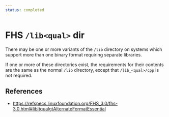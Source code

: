 ```yaml
---
status: completed
---
```


# FHS `/lib<qual>` dir

There may be one or more variants of the `/lib` directory on systems which support more than one binary format requiring separate libraries.

If one or more of these directories exist, the requirements for their contents are the same as the normal `/lib` directory, except that `/lib_<qual>/cpp` is not required.

## References

- https://refspecs.linuxfoundation.org/FHS_3.0/fhs-3.0.html#libltqualgtAlternateFormatEssential
